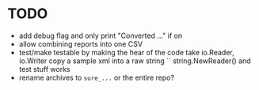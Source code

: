 # TODO

* add debug flag and only print "Converted ..." if on
* allow combining reports into one CSV
* test/make testable by making the hear of the code take io.Reader, io.Writer
  copy a sample xml into a raw string `` string.NewReader() and test stuff
  works
* rename archives to `sure_...` or the entire repo?
